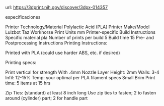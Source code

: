 
url: https://3dprint.nih.gov/discover/3dpx-014357

especificaciones

Printer Technology/Material 
Polylactic Acid (PLA)
Printer Make/Model 
Lulzbot Taz Workhorse
Print Units 
mm
Printer-specific Build Instructions 
Specific material 
pla
Number of prints per build 
5
Build time 
15
Pre- and Postprocessing Instructions 
Printing Instructions:

Printed with PLA (could use harder ABS, etc. if desired)

Printing specs:

Print vertical for strength
With .4mm Nozzle
Layer Height: 2mm
Walls: 3-4
Infil: 12-15%
Temp: your optimal per PLA filament specs
Small Brim
Print time: 5 items at 15 hrs 

Zip Ties: (standard) at least 8 inch long
Use zip ties to fasten; 2 to fasten around (cylinder) part; 2 for handle part